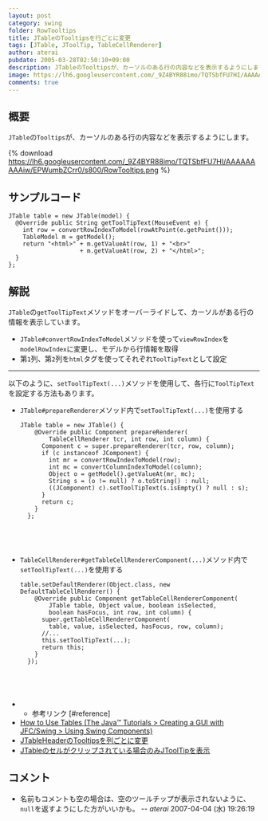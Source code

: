 ```yaml
---
layout: post
category: swing
folder: RowTooltips
title: JTableのTooltipsを行ごとに変更
tags: [JTable, JToolTip, TableCellRenderer]
author: aterai
pubdate: 2005-03-28T02:50:10+09:00
description: JTableのTooltipsが、カーソルのある行の内容などを表示するようにします。
image: https://lh6.googleusercontent.com/_9Z4BYR88imo/TQTSbfFU7HI/AAAAAAAAAiw/EPWumbZCrr0/s800/RowTooltips.png
comments: true
---
```

## 概要
`JTable`の`Tooltips`が、カーソルのある行の内容などを表示するようにします。

{% download https://lh6.googleusercontent.com/_9Z4BYR88imo/TQTSbfFU7HI/AAAAAAAAAiw/EPWumbZCrr0/s800/RowTooltips.png %}

## サンプルコード
<pre class="prettyprint"><code>JTable table = new JTable(model) {
  @Override public String getToolTipText(MouseEvent e) {
    int row = convertRowIndexToModel(rowAtPoint(e.getPoint()));
    TableModel m = getModel();
    return "&lt;html&gt;" + m.getValueAt(row, 1) + "&lt;br&gt;"
                    + m.getValueAt(row, 2) + "&lt;/html&gt;";
  }
};
</code></pre>

## 解説
`JTable`の`getToolTipText`メソッドをオーバーライドして、カーソルがある行の情報を表示しています。

- `JTable#convertRowIndexToModel`メソッドを使って`viewRowIndex`を`modelRowIndex`に変更し、モデルから行情報を取得
- 第`1`列、第`2`列を`html`タグを使ってそれぞれ`ToolTipText`として設定

<!-- dummy comment line for breaking list -->

- - - -
以下のように、`setToolTipText(...)`メソッドを使用して、各行に`ToolTipText`を設定する方法もあります。

- `JTable#prepareRenderer`メソッド内で`setToolTipText(...)`を使用する
    
    <pre class="prettyprint"><code>JTable table = new JTable() {
      @Override public Component prepareRenderer(
          TableCellRenderer tcr, int row, int column) {
        Component c = super.prepareRenderer(tcr, row, column);
        if (c instanceof JComponent) {
          int mr = convertRowIndexToModel(row);
          int mc = convertColumnIndexToModel(column);
          Object o = getModel().getValueAt(mr, mc);
          String s = (o != null) ? o.toString() : null;
          ((JComponent) c).setToolTipText(s.isEmpty() ? null : s);
        }
        return c;
      }
    };
</code></pre>
- `TableCellRenderer#getTableCellRendererComponent(...)`メソッド内で`setToolTipText(...)`を使用する
    
    <pre class="prettyprint"><code>table.setDefaultRenderer(Object.class, new DefaultTableCellRenderer() {
      @Override public Component getTableCellRendererComponent(
          JTable table, Object value, boolean isSelected,
          boolean hasFocus, int row, int column) {
        super.getTableCellRendererComponent(
          table, value, isSelected, hasFocus, row, column);
        //...
        this.setToolTipText(...);
        return this;
      }
    });
</code></pre>
- * 参考リンク [#reference]
- [How to Use Tables (The Java™ Tutorials > Creating a GUI with JFC/Swing > Using Swing Components)](https://docs.oracle.com/javase/tutorial/uiswing/components/table.html#celltooltip)
- [JTableHeaderのTooltipsを列ごとに変更](http://ateraimemo.com/Swing/HeaderTooltips.html)
- [JTableのセルがクリップされている場合のみJToolTipを表示](http://ateraimemo.com/Swing/ClippedCellTooltips.html)

<!-- dummy comment line for breaking list -->

## コメント
- 名前もコメントも空の場合は、空のツールチップが表示されないように、`null`を返すようにした方がいいかも。 -- *aterai* 2007-04-04 (水) 19:26:19

<!-- dummy comment line for breaking list -->
